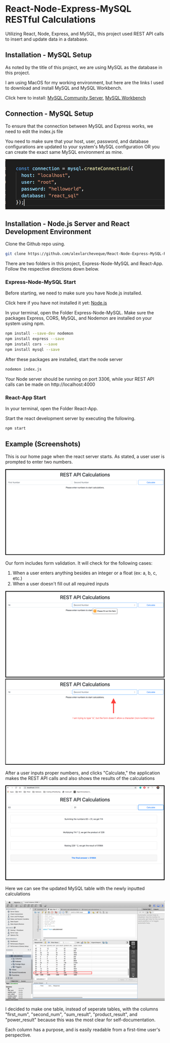 # React-Node-Express-MySQL RESTful Calculations
Utilizing React, Node, Express, and MySQL, this project used REST API calls to insert and update data in a database. 

## Installation - MySQL Setup

As noted by the title of this project, we are using MySQL as the database in this project.

I am using MacOS for my working environment, but here are the links I used to download and install MySQL and MySQL Workbench.

Click here to install: [MySQL Community Server](https://dev.mysql.com/downloads/mysql/), [MySQL Workbench](https://www.mysql.com/products/workbench/)

## Connection - MySQL Setup

To ensure that the connection between MySQL and Express works, we need to edit the index.js file

You need to make sure that your host, user, password, and database configurations are updated to your system's MySQL configuration OR you can create the exact same MySQL environment as mine. 

![Image of MySQL Connection](MySQL-Connection.png)

## Installation - Node.js Server and React Development Environment

Clone the Github repo using.

```bash
git clone https://github.com/alexlarcheveque/React-Node-Express-MySQL-RESTCalculations.git
```

There are two folders in this project, Express-Node-MySQL and React-App. Follow the respective directions down below.

### Express-Node-MySQL Start

Before starting, we need to make sure you have Node.js installed.

Click here if you have not installed it yet: [Node.js](https://nodejs.org/en/download/)

In your terminal, open the Folder Express-Node-MySQL. Make sure the packages Express, CORS, MySQL, and Nodemon are installed on your system using npm.

```bash
npm install --save-dev nodemon
npm install express --save
npm install cors --save
npm install mysql --save
```
After these packages are installed, start the node server 

```bash
nodemon index.js
```

Your Node server should be running on port 3306, while your REST API calls can be made on http://localhost:4000

### React-App Start

In your terminal, open the Folder React-App.

Start the react development server by executing the following.

```bash
npm start
```

## Example (Screenshots)

This is our home page when the react server starts. As stated, a user user is prompted to enter two numbers. 

![Home Page](Example-Home.png)

Our form includes form validation. It will check for the following cases:

1. When a user enters anything besides an integer or a float (ex: a, b, c, etc.)
2. When a user doesn't fill out all required inputs 

![Form Validation 1](Example-FormValidation.png)
![Form Validation 2](Example-FormValidationV2.png)

After a user inputs proper numbers, and clicks "Calculate," the application makes the REST API calls and also shows the results of the calculations

![Form Result](Example-FrontEnd.png)

Here we can see the updated MySQL table with the newly inputted calculations

![Table Result](Example-DB.png)

I decided to make one table, instead of seperate tables, with the columns "first_num", "second_num", "sum_result", "product_result", and "power_result" because this was the most clear for self-documentation. 

Each column has a purpose, and is easily readable from a first-time user's perspective.
